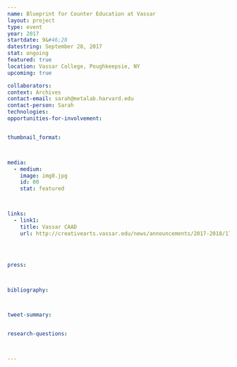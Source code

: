 ```yaml
---
name: Blueprint for Counter Education at Vassar
layout: project
type: event
year: 2017
startdate: 9&#46;28
datestring: September 28, 2017
stat: ongoing
featured: true
location: Vassar College, Poughkeepsie, NY
upcoming: true

collaborators:
context: Archives
contact-email: sarah@metalab.harvard.edu
contact-person: Sarah
technologies: 
opportunities-for-involvement:


thumbnail_format:



media:
  - medium:
    image: img0.jpg
    id: 00
    stat: featured



links:
  - link1: 
    title: Vassar CAAD
    url: http://creativearts.vassar.edu/news/announcements/2017-2018/170928-blueprint-counter-education.html	




press:



bibliography:



tweet-summary:


research-questions:



---
```

